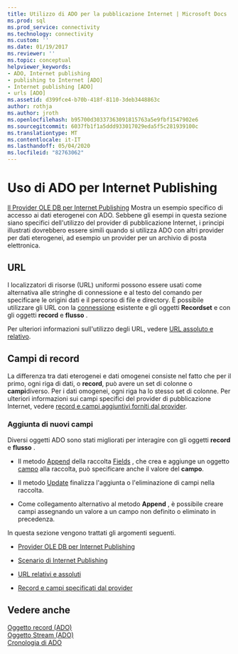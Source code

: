 ```yaml
---
title: Utilizzo di ADO per la pubblicazione Internet | Microsoft Docs
ms.prod: sql
ms.prod_service: connectivity
ms.technology: connectivity
ms.custom: ''
ms.date: 01/19/2017
ms.reviewer: ''
ms.topic: conceptual
helpviewer_keywords:
- ADO, Internet publishing
- publishing to Internet [ADO]
- Internet publishing [ADO]
- urls [ADO]
ms.assetid: d399fce4-b70b-418f-8110-3deb3448863c
author: rothja
ms.author: jroth
ms.openlocfilehash: b95700d30337363091815763a5e9fbf1547902e6
ms.sourcegitcommit: 6037fb1f1a5ddd933017029eda5f5c281939100c
ms.translationtype: MT
ms.contentlocale: it-IT
ms.lasthandoff: 05/04/2020
ms.locfileid: "82763062"
---
```

# <a name="using-ado-for-internet-publishing"></a>Uso di ADO per Internet Publishing
[Il Provider OLE DB per Internet Publishing](../../../ado/guide/data/the-ole-db-provider-for-internet-publishing.md) Mostra un esempio specifico di accesso ai dati eterogenei con ADO. Sebbene gli esempi in questa sezione siano specifici dell'utilizzo del provider di pubblicazione Internet, i principi illustrati dovrebbero essere simili quando si utilizza ADO con altri provider per dati eterogenei, ad esempio un provider per un archivio di posta elettronica.  
  
## <a name="urls"></a>URL  
 I localizzatori di risorse (URL) uniformi possono essere usati come alternativa alle stringhe di connessione e al testo del comando per specificare le origini dati e il percorso di file e directory. È possibile utilizzare gli URL con la [connessione](../../../ado/reference/ado-api/connection-object-ado.md) esistente e gli oggetti **Recordset** e con gli oggetti **record** e **flusso** .  
  
 Per ulteriori informazioni sull'utilizzo degli URL, vedere [URL assoluto e relativo](../../../ado/guide/data/absolute-and-relative-urls.md).  
  
## <a name="record-fields"></a>Campi di record  
 La differenza tra dati eterogenei e dati omogenei consiste nel fatto che per il primo, ogni riga di dati, o **record**, può avere un set di colonne o **campi**diverso. Per i dati omogenei, ogni riga ha lo stesso set di colonne. Per ulteriori informazioni sui campi specifici del provider di pubblicazione Internet, vedere [record e campi aggiuntivi forniti dal provider](../../../ado/guide/data/records-and-provider-supplied-fields.md).  
  
### <a name="appending-new-fields"></a>Aggiunta di nuovi campi  
 Diversi oggetti ADO sono stati migliorati per interagire con gli oggetti **record** e **flusso** .  
  
-   Il metodo [Append](../../../ado/reference/ado-api/append-method-ado.md) della raccolta [Fields](../../../ado/reference/ado-api/fields-collection-ado.md) , che crea e aggiunge un oggetto [campo](../../../ado/reference/ado-api/field-object.md) alla raccolta, può specificare anche il valore del **campo**.  
  
-   Il metodo [Update](../../../ado/reference/ado-api/update-method.md) finalizza l'aggiunta o l'eliminazione di campi nella raccolta.  
  
-   Come collegamento alternativo al metodo **Append** , è possibile creare campi assegnando un valore a un campo non definito o eliminato in precedenza.  
  
 In questa sezione vengono trattati gli argomenti seguenti.  
  
-   [Provider OLE DB per Internet Publishing](../../../ado/guide/data/the-ole-db-provider-for-internet-publishing.md)  
  
-   [Scenario di Internet Publishing](../../../ado/guide/data/internet-publishing-scenario.md)  
  
-   [URL relativi e assoluti](../../../ado/guide/data/absolute-and-relative-urls.md)  
  
-   [Record e campi specificati dal provider](../../../ado/guide/data/records-and-provider-supplied-fields.md)  
  
## <a name="see-also"></a>Vedere anche  
 [Oggetto record (ADO)](../../../ado/reference/ado-api/record-object-ado.md)   
 [Oggetto Stream (ADO)](../../../ado/reference/ado-api/stream-object-ado.md)   
 [Cronologia di ADO](../../../ado/guide/ado-history.md)

